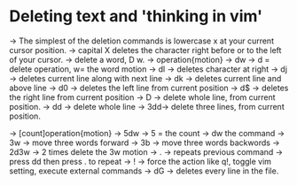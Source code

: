# Deleting text and 'thinking in vim'
  -> The simplest of the deletion commands is lowercase x at your current cursor position.
  -> capital X deletes the character right before or to the left of your cursor. 
  -> delete a word, D w.
  -> operation{motion} -> dw -> d = delete operation, w= the word motion
  -> dl -> deletes character at right
  -> dj -> deletes current line along with next line
  -> dk -> deletes current line and above line
  -> d0 -> deletes the left line from current position
  -> d$ -> deletes the right line from current position
  -> D -> delete whole line, from current position.
  -> dd -> delete whole line
  -> 3dd-> delete three lines, from current position.

  -> [count]operation{motion} 	-> 5dw
  				-> 5 = the count
				-> dw the command
  -> 3w -> move three words forward
  -> 3b -> move three words backwords
  -> 2d3w -> 2 times delete the 3w motion
  -> . -> repeats previous command -> press dd then press . to repeat
  -> ! -> force the action like q!, toggle vim setting, execute external commands 
  -> dG -> deletes every line in the file.

